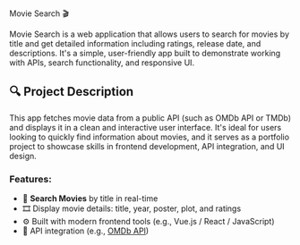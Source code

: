 Movie Search 🎬

Movie Search is a web application that allows users to search for movies by title and get detailed information including ratings, release date, and descriptions. It's a simple, user-friendly app built to demonstrate working with APIs, search functionality, and responsive UI.

## 🔍 Project Description

This app fetches movie data from a public API (such as OMDb API or TMDb) and displays it in a clean and interactive user interface. It's ideal for users looking to quickly find information about movies, and it serves as a portfolio project to showcase skills in frontend development, API integration, and UI design.

### Features:
- 🔎 **Search Movies** by title in real-time
- 🎞️ Display movie details: title, year, poster, plot, and ratings
- ⚙️ Built with modern frontend tools (e.g., Vue.js / React / JavaScript)
- 🔗 API integration (e.g., [OMDb API](http://www.omdbapi.com/))
